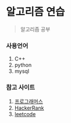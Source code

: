 # 알고리즘 연습
> 알고리즘 공부

### 사용언어
1. C++
2. python
3. mysql

### 참고 사이트

1. [프로그래머스](https://programmers.co.kr/learn/challenges)
2. [HackerRank](https://www.hackerrank.com/)
3. [leetcode](https://leetcode.com/)